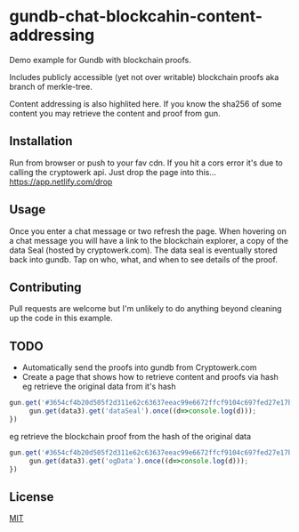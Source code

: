 # gundb-chat-blockcahin-content-addressing
Demo example for Gundb with blockchain proofs.

Includes publicly accessible (yet not over writable) blockchain proofs aka branch of merkle-tree.

Content addressing is also highlited here. If you know the sha256 of some content you may retrieve the content and proof from gun.

## Installation

Run from browser or push to your fav cdn. If you hit a cors error it's due to calling the cryptowerk api. Just drop the page into this...
https://app.netlify.com/drop

## Usage

Once you enter a chat message or two refresh the page. When hovering on a chat message you will have a link to the blockchain explorer, a copy of the data Seal (hosted by cryptowerk.com). The data seal is eventually stored back into gundb. Tap on who, what, and when to see details of the proof.

## Contributing
Pull requests are welcome but I'm unlikely to do anything beyond cleaning up the code in this example.

## TODO

- Automatically send the proofs into gundb from Cryptowerk.com
- Create a page that shows how to retrieve content and proofs via hash
eg retrieve the original data from it's hash 
```javascript
gun.get('#3654cf4b20d505f2d311e62c63637eeac99e6672ffcf9104c697fed27e17b25d').map().once(data3=> {
     gun.get(data3).get('dataSeal').once((d=>console.log(d)));
})
```
eg retrieve the blockchain proof from the hash of the original data

```javascript
gun.get('#3654cf4b20d505f2d311e62c63637eeac99e6672ffcf9104c697fed27e17b25d').map().once(data3=> {
     gun.get(data3).get('ogData').once((d=>console.log(d)));
})
```

## License
[MIT](https://choosealicense.com/licenses/mit/)